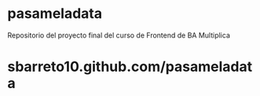 # pasameladata
Repositorio del proyecto final del curso de Frontend de BA Multiplica

# sbarreto10.github.com/pasameladata